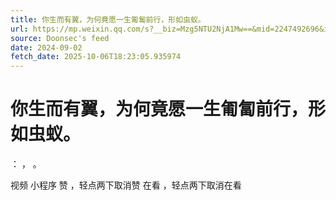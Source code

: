 ```yaml
---
title: 你生而有翼，为何竟愿一生匍匐前行，形如虫蚁。
url: https://mp.weixin.qq.com/s?__biz=Mzg5NTU2NjA1Mw==&mid=2247492696&idx=2&sn=edd5c65c14ca9e9f4c25fb2a369033ee
source: Doonsec's feed
date: 2024-09-02
fetch_date: 2025-10-06T18:23:05.935974
---
```


# 你生而有翼，为何竟愿一生匍匐前行，形如虫蚁。

：
，
。

视频
小程序
赞
，轻点两下取消赞
在看
，轻点两下取消在看